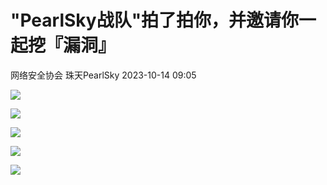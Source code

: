 #  "PearlSky战队"拍了拍你，并邀请你一起挖『漏洞』   
网络安全协会  珠天PearlSky   2023-10-14 09:05  
  
![](https://mmbiz.qpic.cn/mmbiz_jpg/wLHD3wfVLsHh9rWKbFq2sL3fZe6nuxJkNqSVcufEa7kcu4L6ZABFcoOQv5ibP6soVAjhmTJTG10mXWIyPWZbydg/640?wx_fmt=jpeg "")  
  
![](https://mmbiz.qpic.cn/mmbiz_jpg/wLHD3wfVLsHh9rWKbFq2sL3fZe6nuxJkicG9KtpnPo1icwBsOeeaJAErYiarndp5rt8EKcybpL1k9rRkMxCz877lg/640?wx_fmt=jpeg "")  
  
![](https://mmbiz.qpic.cn/mmbiz_jpg/wLHD3wfVLsHh9rWKbFq2sL3fZe6nuxJkrxVdmFux1Ks35rdo2FvEh1LficFRkmogEqibEPufcia0TymbjLWumjAAA/640?wx_fmt=jpeg "")  
  
![](https://mmbiz.qpic.cn/mmbiz_jpg/wLHD3wfVLsHh9rWKbFq2sL3fZe6nuxJkV3XVdATrLoickkp35823wafeffbtPW34mhvVmnZCjcKibKUGOjgPTdDg/640?wx_fmt=jpeg "")  
  
![](https://mmbiz.qpic.cn/mmbiz_jpg/wLHD3wfVLsHh9rWKbFq2sL3fZe6nuxJkrqicRjnsx3xzt0U0f8DnPGlZQJoJVzBIWduFICqGUCKbKYTR8xBsTgA/640?wx_fmt=jpeg "")  
  
  
